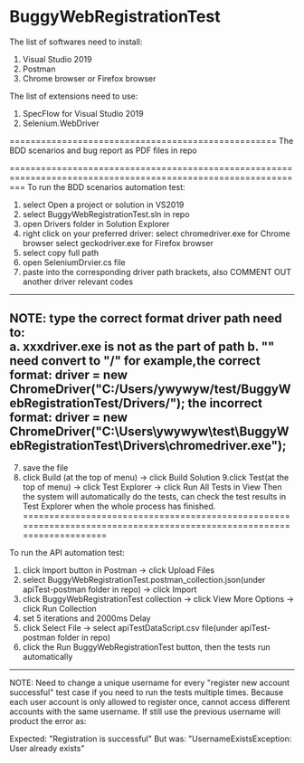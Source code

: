 # BuggyWebRegistrationTest

The list of softwares need to install:
1. Visual Studio 2019
2. Postman
3. Chrome browser or Firefox browser

The list of extensions need to use:
1. SpecFlow for Visual Studio 2019
3. Selenium.WebDriver

===================================================
The BDD scenarios and bug report as PDF files in repo

===============================================================================================================
To run the BDD scenarios automation test:
1. select Open a project or solution in VS2019
2. select BuggyWebRegistrationTest.sln in repo
3. open Drivers folder in Solution Explorer
4. right click on your preferred  driver:
   select chromedriver.exe for Chrome browser 
   select geckodriver.exe for Firefox browser 
4. select copy full path
5. open SeleniumDrvier.cs file
6. paste into the corresponding driver path brackets, also COMMENT OUT another driver relevant codes
---------------------------------------------------------------------------------------------------------------------------------------
NOTE: type the correct format driver path need to:                                                                                  
    a. xxxdriver.exe is not as the part of path
    b. "\" need convert to "/"
for example,the correct format: driver = new ChromeDriver("C:/Users/ywywyw/test/BuggyWebRegistrationTest/Drivers/");
the incorrect format: driver = new ChromeDriver("C:\Users\ywywyw\test\BuggyWebRegistrationTest\Drivers\chromedriver.exe");
---------------------------------------------------------------------------------------------------------------------------------------
7. save the file 
8. click Build (at the top of menu) -> click Build Solution
9.click Test(at the top of menu) -> click Test Explorer -> click Run All Tests in View
Then the system will automatically do the tests, can check the test results in Test Explorer when the whole process has finished.
======================================================================================================================


To run the API automation test:
1. click Import button in Postman -> click Upload Files 
2. select BuggyWebRegistrationTest.postman_collection.json(under apiTest-postman folder in repo) -> click Import
3. click BuggyWebRegistrationTest collection -> click View More Options -> click Run Collection
4. set 5 iterations and 2000ms Delay
5. click Select File -> select apiTestDataScript.csv file(under apiTest-postman folder in repo)
6. click the Run BuggyWebRegistrationTest button, then the tests run automatically  
----------------------------------------------------------------------------------------
NOTE: Need to change a unique username for every "register new account successful" test case if you need to run the tests multiple times. 
      Because each user account is only allowed to register once, cannot access different accounts with the same username. If still use the previous username will product the error as:

  Expected: "Registration is successful"
  But was:  "UsernameExistsException: User already exists"
